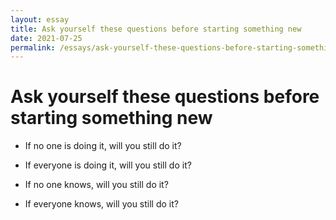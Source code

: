 ```yaml
---
layout: essay
title: Ask yourself these questions before starting something new
date: 2021-07-25
permalink: /essays/ask-yourself-these-questions-before-starting-something-new
---
```


# Ask yourself these questions before starting something new

*   If no one is doing it, will you still do it?
*   If everyone is doing it, will you still do it?

*   If no one knows, will you still do it?
*   If everyone knows, will you still do it?